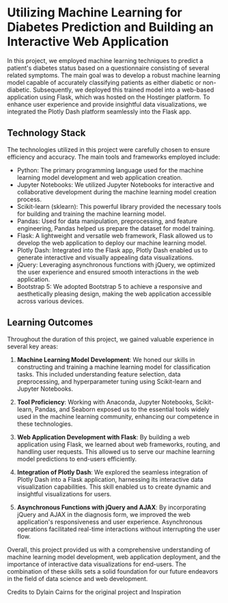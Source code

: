 # Utilizing Machine Learning for Diabetes Prediction and Building an Interactive Web Application

In this project, we employed machine learning techniques to predict a patient's diabetes status based on a questionnaire consisting of several related symptoms. The main goal was to develop a robust machine learning model capable of accurately classifying patients as either diabetic or non-diabetic. Subsequently, we deployed this trained model into a web-based application using Flask, which was hosted on the Hostinger platform. To enhance user experience and provide insightful data visualizations, we integrated the Plotly Dash platform seamlessly into the Flask app.

## Technology Stack
The technologies utilized in this project were carefully chosen to ensure efficiency and accuracy. The main tools and frameworks employed include:

- Python: The primary programming language used for the machine learning model development and web application creation.
- Jupyter Notebooks: We utilized Jupyter Notebooks for interactive and collaborative development during the machine learning model creation process.
- Scikit-learn (sklearn): This powerful library provided the necessary tools for building and training the machine learning model.
- Pandas: Used for data manipulation, preprocessing, and feature engineering, Pandas helped us prepare the dataset for model training.
- Flask: A lightweight and versatile web framework, Flask allowed us to develop the web application to deploy our machine learning model.
- Plotly Dash: Integrated into the Flask app, Plotly Dash enabled us to generate interactive and visually appealing data visualizations.
- jQuery: Leveraging asynchronous functions with jQuery, we optimized the user experience and ensured smooth interactions in the web application.
- Bootstrap 5: We adopted Bootstrap 5 to achieve a responsive and aesthetically pleasing design, making the web application accessible across various devices.

## Learning Outcomes
Throughout the duration of this project, we gained valuable experience in several key areas:

1. **Machine Learning Model Development**: We honed our skills in constructing and training a machine learning model for classification tasks. This included understanding feature selection, data preprocessing, and hyperparameter tuning using Scikit-learn and Jupyter Notebooks.

2. **Tool Proficiency**: Working with Anaconda, Jupyter Notebooks, Scikit-learn, Pandas, and Seaborn exposed us to the essential tools widely used in the machine learning community, enhancing our competence in these technologies.

3. **Web Application Development with Flask**: By building a web application using Flask, we learned about web frameworks, routing, and handling user requests. This allowed us to serve our machine learning model predictions to end-users efficiently.

4. **Integration of Plotly Dash**: We explored the seamless integration of Plotly Dash into a Flask application, harnessing its interactive data visualization capabilities. This skill enabled us to create dynamic and insightful visualizations for users.

5. **Asynchronous Functions with jQuery and AJAX**: By incorporating jQuery and AJAX in the diagnosis form, we improved the web application's responsiveness and user experience. Asynchronous operations facilitated real-time interactions without interrupting the user flow.

Overall, this project provided us with a comprehensive understanding of machine learning model development, web application deployment, and the importance of interactive data visualizations for end-users. The combination of these skills sets a solid foundation for our future endeavors in the field of data science and web development.


Credits to Dylain Cairns for the original project and Inspiration